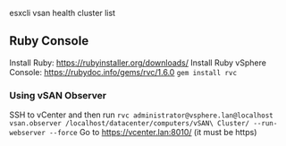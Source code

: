 esxcli vsan health cluster list

## Ruby Console

Install Ruby: https://rubyinstaller.org/downloads/
Install Ruby vSphere Console: https://rubydoc.info/gems/rvc/1.6.0 `gem install rvc`

### Using vSAN Observer

SSH to vCenter and then run `rvc administrator@vsphere.lan@localhost`
`vsan.observer /localhost/datacenter/computers/vSAN\ Cluster/ --run-webserver --force`
Go to https://vcenter.lan:8010/ (it must be https)